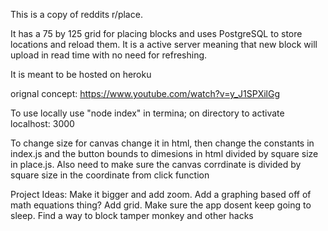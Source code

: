 This is a copy of reddits r/place.

It has a 75 by 125 grid for placing blocks and uses PostgreSQL to store locations and reload them. 
It is a active server meaning that new block will upload in read time with no need for refreshing. 

It is meant to be hosted on heroku 

orignal concept: https://www.youtube.com/watch?v=y_J1SPXilGg

To use locally use "node index" in termina; on directory to activate localhost: 3000

To change size for canvas change it in html, then change the constants in index.js and the button bounds to dimesions in html divided by square size in place.js. Also need to make sure the canvas corrdinate is divided by square size in the coordinate from click function

Project Ideas:
Make it bigger and add zoom. Add a graphing based off of math equations thing? 
Add grid. Make sure the app dosent keep going to sleep. Find a way to block tamper monkey and other hacks
